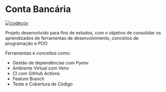 # Conta Bancária
[![codecov](https://codecov.io/gh/alanaraujo42/ferramenta-de-desenvolvimento/branch/main/graph/badge.svg?token=CSDN4HXBJW)](https://codecov.io/gh/alanaraujo42/ferramenta-de-desenvolvimento)

Projeto desenvolvido para fins de estudos, com o objetivo de consolidar os aprendizados de ferramentas de desenvolvimento, conceitos de programação e POO

Ferramentas e conceitos como:
- Gestão de dependências com Pyenv
- Ambiente Virtual com Venv 
- CI com GitHub Actions
- Feature Branch
- Teste e Cobertura de Código
